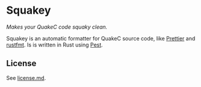 # Squakey

_Makes your QuakeC code squaky clean._

Squakey is an automatic formatter for QuakeC source code, like [Prettier](https://prettier.io/) and [rustfmt](https://github.com/rust-lang/rustfmt). Is is written in Rust using [Pest](https://github.com/pest-parser/pest).

## License

See [license.md](license.md).